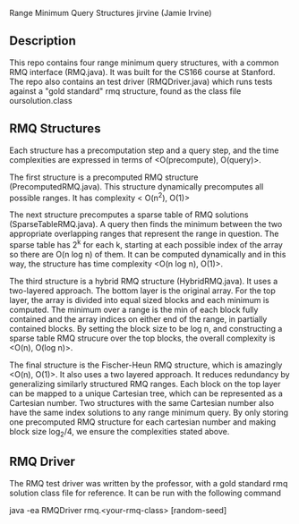 Range Minimum Query Structures
jirvine (Jamie Irvine)

Description
-----------
This repo contains four range minimum query structures, with a common RMQ
interface (RMQ.java). It was built for the CS166 course at Stanford. The repo 
also contains an test driver (RMQDriver.java) which runs tests against a "gold
standard" rmq structure, found as the class file oursolution.class

RMQ Structures
--------------
Each structure has a precomputation step and a query step, and the time complexities
are expressed in terms of &lt;O(precompute), O(query)&gt;.

The first structure is a precomputed RMQ structure (PrecomputedRMQ.java). This
structure dynamically precomputes all possible ranges. It has complexity &lt;
O(n<sup>2</sup>), O(1)&gt;

The next structure precomputes a sparse table of RMQ solutions
(SparseTableRMQ.java). A query then finds the minimum between the two appropriate 
overlapping ranges that represent the range in question. The sparse table has
2<sup>k</sup> for each k, starting at each possible index of the array so there
are O(n log n) of them. It can be computed dynamically and in this way, the 
structure has time complexity &lt;O(n log n), O(1)&gt;.

The third structure is a hybrid RMQ structure (HybridRMQ.java). It uses a
two-layered approach. The bottom layer is the original array. For the top layer,
the array is divided into equal sized blocks and each minimum is computed. The minimum
over a range is the min of each block fully contained and the array indices on
either end of the range, in partially contained blocks. By setting the block size to
be log n, and constructing a sparse table RMQ strucure over the top blocks, the
overall complexity is &lt;O(n), O(log n)&gt;.

The final structure is the Fischer-Heun RMQ structure, which is amazingly 
&lt;O(n), O(1)&gt;. It also uses a two layered approach. It reduces redundancy
by generalizing similarly structured RMQ ranges. Each block on the top layer can
be mapped to a unique Cartesian tree, which can be represented as a Cartesian
number. Two structures with the same Cartesian number also have the same index
solutions to any range minimum query. By only storing one precomputed RMQ 
structure for each cartesian number and making block size log<sub>2</sub>/4, we
ensure the complexities stated above.

RMQ Driver
----------
The RMQ test driver was written by the professor, with a gold standard rmq
solution class file for reference. It can be run with the following command

  java -ea RMQDriver rmq.&lt;your-rmq-class&gt; [random-seed]
